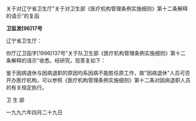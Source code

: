 关于对辽宁省卫生厅"关于对卫生部《医疗机构管理条例实施细则》第十二条解释的请示"的复函

**卫监发\[96\]17号**

辽宁省卫生厅：

你厅辽卫函字\[1996\]137号"关于队卫生部《医疗机构管理条例实施细则》第十二条解释的请示"收悉。经研究，现答复如下：

鉴于因病退休与因病退职的原因均系因病不能胜任原工作，故"因病退休"人员可否开办医疗机构，可以参照《医疗机构管理条例实施细则》第十二条对因病退职人员的有关规定执行。

卫 生 部

一九九六年四月二十九日
